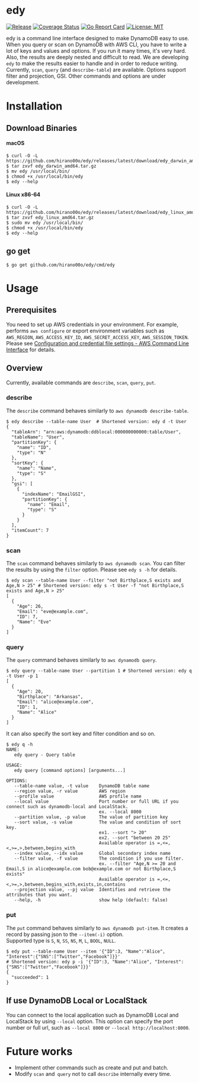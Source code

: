 # edy

[![Release](https://github.com/hirano00o/edy/actions/workflows/release.yml/badge.svg)](https://github.com/hirano00o/edy/actions/workflows/release.yml)
[![Coverage Status](https://coveralls.io/repos/github/hirano00o/edy/badge.svg?branch=master)](https://coveralls.io/github/hirano00o/edy?branch=master)
[![Go Report Card](https://goreportcard.com/badge/github.com/hirano00o/edy)](https://goreportcard.com/report/github.com/hirano00o/edy)
[![License: MIT](https://img.shields.io/badge/License-MIT-yellow.svg)](https://opensource.org/licenses/MIT)

edy is a command line interface designed to make DynamoDB easy to use.
When you query or scan on DynamoDB with AWS CLI, you have to write a lot of keys and values and options.
If you run it many times, it's very hard. Also, the results are deeply nested and difficult to read.
We are developing `edy` to make the results easier to handle and in order to reduce writing.
Currently, `scan`, `query` (and `describe-table`) are available. Options support filter and projection, GSI.
Other commands and options are under development.

# Installation
## Download Binaries

#### macOS

```shell
$ curl -O -L https://github.com/hirano00o/edy/releases/latest/download/edy_darwin_amd64.tar.gz
$ tar zxvf edy_darwin_amd64.tar.gz
$ mv edy /usr/local/bin/
$ chmod +x /usr/local/bin/edy
$ edy --help
```

#### Linux x86-64

```shell
$ curl -O -L https://github.com/hirano00o/edy/releases/latest/download/edy_linux_amd64.tar.gz
$ tar zxvf edy_linux_amd64.tar.gz
$ sudo mv edy /usr/local/bin/
$ chmod +x /usr/local/bin/edy
$ edy --help
```

## go get

```shell
$ go get github.com/hirano00o/edy/cmd/edy
```

# Usage
## Prerequisites

You need to set up AWS credentials in your environment. For example, performs `aws configure` or export environment variables such as `AWS_REGION`, `AWS_ACCESS_KEY_ID`, `AWS_SECRET_ACCESS_KEY`, `AWS_SESSION_TOKEN`.
Please see [Configuration and credential file settings - AWS Command Line Interface](https://docs.aws.amazon.com/cli/latest/userguide/cli-configure-files.html) for details.

## Overview

Currently, available commands are `describe`, `scan`, `query`, `put`.

### describe

The `describe` command behaves similarly to `aws dynamodb describe-table`.

```console
$ edy describe --table-name User  # Shortened version: edy d -t User
{
  "tableArn": "arn:aws:dynamodb:ddblocal:000000000000:table/User",
  "tableName": "User",
  "partitionKey": {
    "name": "ID",
    "type": "N"
  },
  "sortKey": {
    "name": "Name",
    "type": "S"
  },
  "gsi": [
    {
      "indexName": "EmailGSI",
      "partitionKey": {
        "name": "Email",
        "type": "S"
      }
    }
  ],
  "itemCount": 7
}
```

### scan

The `scan` command behaves similarly to `aws dynamodb scan`.  You can filter the results by using the `filter` option. Please see `edy s -h` for details.

```console
$ edy scan --table-name User --filter "not Birthplace,S exists and Age,N > 25" # Shortened version: edy s -t User -f "not Birthplace,S exists and Age,N > 25"
[
  {
    "Age": 26,
    "Email": "eve@example.com",
    "ID": 7,
    "Name": "Eve"
  }
]
```

### query

The `query` command behaves similarly to `aws dynamodb query`.

```console
$ edy query --table-name User --partition 1 # Shortened version: edy q -t User -p 1
[
  {
    "Age": 20,
    "Birthplace": "Arkansas",
    "Email": "alice@example.com",
    "ID": 1,
    "Name": "Alice"
  }
]
```

It can also specify the sort key and filter condition and so on.

```console
$ edy q -h
NAME:
   edy query - Query table

USAGE:
   edy query [command options] [arguments...]

OPTIONS:
   --table-name value, -t value    DynamoDB table name
   --region value, -r value        AWS region
   --profile value                 AWS profile name
   --local value                   Port number or full URL if you connect such as dynamodb-local and LocalStack.
                                   ex. --local 8000
   --partition value, -p value     The value of partition key
   --sort value, -s value          The value and condition of sort key.
                                   ex1. --sort "> 20"
                                   ex2. --sort "between 20 25"
                                   Available operator is =,<=,<,>=,>,between,begins_with
   --index value, --idx value      Global secondary index name
   --filter value, -f value        The condition if you use filter.
                                   ex. --filter "Age,N >= 20 and Email,S in alice@example.com bob@example.com or not Birthplace,S exists"
                                   Available operator is =,<=,<,>=,>,between,begins_with,exists,in,contains
   --projection value, --pj value  Identifies and retrieve the attributes that you want.
   --help, -h                      show help (default: false)
```

### put

The `put` command behaves similarly to `aws dynamodb put-item`. It creates a record by passing json to the `--item(-i)` option.  
Supported type is `S`, `N`, `SS`, `NS`, `M`, `L`, `BOOL`, `NULL`.

```console
$ edy put --table-name User --item '{"ID":3, "Name":"Alice", "Interest":{"SNS":["Twitter","Facebook"]}}'
# Shortened version: edy p -i '{"ID":3, "Name":"Alice", "Interest":{"SNS":["Twitter","Facebook"]}}'
{
  "succeeded": 1
}
```

## If use DynamoDB Local or LocalStack

You can connect to the local application such as DynamoDB Local and LocalStack by using `--local` option.
This option can specify the port number or full url, such as `--local 8000` or `--local http://localhost:8000`.

# Future works

* Implement other commands such as create and put and batch.
* Modify `scan` and` query` not to call `describe` internally every time.
